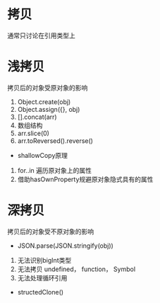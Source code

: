 # 拷贝
通常只讨论在引用类型上

# 浅拷贝
拷贝后的对象受原对象的影响
1. Object.create(obj)
2. Object.assign({}, obj)
3. [].concat(arr)
4. 数组结构
5. arr.slice(0)
6. arr.toReversed().reverse()

- shallowCopy原理
1. for..in 遍历原对象上的属性
2. 借助hasOwnProperty规避原对象隐式具有的属性
# 深拷贝
拷贝后的对象受不原对象的影响

- JSON.parse(JSON.stringify(obj))
1. 无法识别bigInt类型
2. 无法拷贝 undefined， function， Symbol
3. 无法处理循环引用


- structedClone()